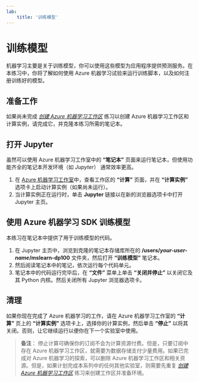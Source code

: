 ```yaml
---
lab:
    title: '训练模型'
---
```

# 训练模型

机器学习主要是关于训练模型，你可以使用这些模型为应用程序提供预测服务。在本练习中，你将了解如何使用 Azure 机器学习试验来运行训练脚本，以及如何注册训练好的模型。

## 准备工作

如果尚未完成 *[创建 Azure 机器学习工作区](01-create-a-workspace.md)* 练习以创建 Azure 机器学习工作区和计算实例，请完成它，并克隆本练习所需的笔记本。

## 打开 Jupyter

虽然可以使用 Azure 机器学习工作室中的 **“笔记本”** 页面来运行笔记本，但使用功能齐全的笔记本开发环境（如 *Jupyter*） 通常效率更高。

1. 在 [Azure 机器学习工作室](https://ml.azure.com)中，查看工作区的 **“计算”** 页面，并在 **“计算实例”** 选项卡上启动计算实例（如果尚未运行）。
2. 当计算实例正在运行时，单击 **Jupyter** 链接以在新的浏览器选项卡中打开 Jupyter 主页。

## 使用 Azure 机器学习 SDK 训练模型

本练习在笔记本中提供了用于训练模型的代码。

1. 在 Jupyter 主页中，浏览到克隆的笔记本存储库所在的 **/users/*your-user-name*/mslearn-dp100** 文件夹，然后打开 **“训练模型”** 笔记本。
2. 然后阅读笔记本中的笔记，依次运行每个代码单元。
3. 笔记本中的代码运行完毕后，在 **“文件”** 菜单上单击 **“关闭并停止”** 以关闭它及其 Python 内核。然后关闭所有 Jupyter 浏览器选项卡。

## 清理

如果你现在完成了 Azure 机器学习的工作，请在 Azure 机器学习工作室的 **“计算”** 页上的 **“计算实例”** 选项卡上，选择你的计算实例，然后单击 **“停止”** 以将其关闭。否则，让它继续运行以便你在下一个实验室中使用。

> **备注**： 停止计算可确保你的订阅不会为计算资源付费。但是，只要订阅中存在 Azure 机器学习工作区，就需要为数据存储支付少量费用。如果已完成对 Azure 机器学习的探索，可以删除 Azure 机器学习工作区和相关资源。但是，如果计划完成本系列中的任何其他实验室，则需要先重复 *[创建 Azure 机器学习工作区](01-create-a-workspace.md)* 练习来创建工作区并准备环境。
